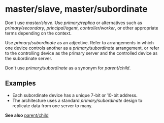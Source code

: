 # master/slave, master/subordinate

Don't use *master/slave*. Use *primary/replica* or alternatives such as *primary/secondary*, *principal/agent*, *controller/worker*, or other appropriate terms depending on the context.

Use *primary/subordinate* as an adjective. Refer to arrangements in which one device controls another as a *primary/subordinate* arrangement, or refer to the controlling device as the primary server and the controlled device as the subordinate server.

Don't use *primary/subordinate* as a synonym for *parent/child*.

## Examples

- Each subordinate device has a unique 7-bit or 10-bit address.
- The architecture uses a standard *primary/subordinate* design to replicate data from one server to many.

**See also** [parent/child](../p/parent-child.md)
